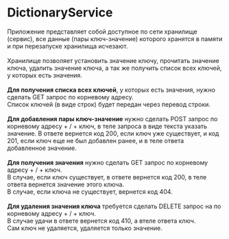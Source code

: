 # DictionaryService

Приложение представляет собой доступное по сети хранилище (сервис), все данные (пары ключ-значение) которого хранятся в памяти и при перезапуске хранилища исчезают.<br>
<br>
Хранилище позволяет установить значение ключу, прочитать значение ключа, удалить значение ключа, а так же получить список всех ключей, у которых есть значения.<br>
<br>
<b>Для получения списка всех ключей</b>, у которых есть значения, нужно сделать GET запрос по корневому адресу.<br>
Список ключей (в виде строк) будет передан через перевод строки.<br>
<br>
<b>Для добавления пары ключ-значение</b> нужно сделать POST запрос по корневому адресу + / + ключ, в теле запроса в виде текста указать значение.
В ответе вернется код 200, если ключ уже существует, и код 201, если ключ еще не был добавлен ранее, и в теле ответа добавленное значение.<br>
<br>
<b>Для получения значения</b> нужно сделать GET запрос по корневому адресу + / + ключ.<br>
В случае, если ключ существует, в ответе вернется код 200, в теле ответа вернется значение этого ключа.<br>
В случае, если ключа не существует, вернется код 404.<br>
<br>
<b>Для удаления значения ключа</b> требуется сделать DELETE запрос на по корневому адресу + / + ключ.<br>
В случае удачи в ответе вернется код 410, а втеле ответа ключ.<br>
Сам ключ не удаляется, удаляется только значение.<br>
